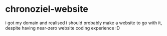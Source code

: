 # chronoziel-website
i got my domain and realised i should probably make a website to go with it, despite having near-zero website coding experience :D
